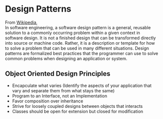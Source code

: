 # Design Patterns
From [Wikipedia](https://en.wikipedia.org/wiki/Software_design_pattern), </br>
In software engineering, a software design pattern is a general, reusable solution to a commonly occurring problem within a given context in software design.
It is not a finished design that can be transformed directly into source or machine code. Rather, it is a description or template for how to solve a problem that
can be used in many different situations. Design patterns are formalized best practices that the programmer can use to solve common problems when designing an
application or system.

## Object Oriented Design Principles

- Encapculate what varies (Identify the aspects of your application that vary and separate them from what stays the same)
- Program to an Interface, not an Implementation
- Favor composition over inheritance
- Strive for loosely coupled designs between objects that interacts
- Classes should be open for extension but closed for modification
